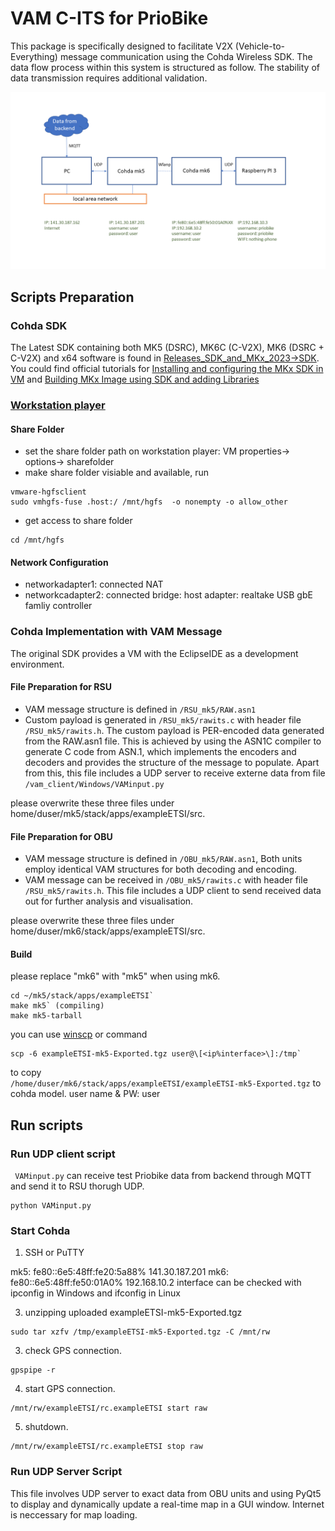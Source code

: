 # VAM C-ITS for PrioBike
This package is specifically designed to facilitate V2X (Vehicle-to-Everything) message communication using the Cohda Wireless SDK. The data flow process within this system is structured as follow. The stability of data transmission requires additional validation.

![Alt text](https://github.com/xyzxyz0428/vam/blob/main/image/frame.png)

## Scripts Preparation
### Cohda SDK
The Latest SDK containing both MK5 (DSRC), MK6C (C-V2X), MK6 (DSRC + C-V2X) and x64 software is found in [Releases_SDK_and_MKx_2023->SDK](https://cohdawireless.account.box.com/login?redirect_url=%2Ffolder%2F236504075293). You could find official tutorials for [Installing and configuring the MKx SDK in VM](https://support.cohdawireless.com/hc/en-us/articles/202668864-Installing-and-configuring-the-MKx-SDK) and [Building MKx Image using SDK and adding Libraries](https://support.cohdawireless.com/hc/en-us/articles/115002590143-Building-MKx-Image-using-SDK-and-adding-Libraries)

### [Workstation player](https://www.vmware.com/products/workstation-player/workstation-player-evaluation.html)
#### Share Folder

- set the share folder path on workstation player: VM properties-> options-> sharefolder
- make share folder visiable and available, run
```
vmware-hgfsclient
sudo vmhgfs-fuse .host:/ /mnt/hgfs  -o nonempty -o allow_other
```
- get access to share folder
```
cd /mnt/hgfs
```
#### Network Configuration
- networkadapter1: connected NAT
- networkcadapter2: connected bridge: host adapter: realtake USB gbE famliy controller

### Cohda Implementation with VAM Message

The original SDK provides a VM with the EclipseIDE as a development environment.

#### File Preparation for RSU
- VAM message structure is defined in <code>/RSU_mk5/RAW.asn1</code>
- Custom payload is generated in <code>/RSU_mk5/rawits.c</code> with header file <code>/RSU_mk5/rawits.h</code>. The custom payload is PER-encoded data generated from the RAW.asn1 file. This is achieved by using the ASN1C compiler to generate C code from ASN.1, which implements the encoders and decoders and provides the structure of the message to populate. Apart from this, this file includes a UDP server to receive externe data from file <code>/vam_client/Windows/VAMinput.py</code>

please overwrite these three files under home/duser/mk5/stack/apps/exampleETSI/src. 

#### File Preparation for OBU
- VAM message structure is defined in <code>/OBU_mk5/RAW.asn1</code>, Both units employ identical VAM structures for both decoding and encoding.
- VAM message can be received in <code>/OBU_mk5/rawits.c</code> with header file <code>/RSU_mk5/rawits.h</code>. This file includes a UDP client to send received data out for further analysis and visualisation.

please overwrite these three files under home/duser/mk6/stack/apps/exampleETSI/src. 

#### Build 
please replace "mk6" with "mk5" when using mk6.
```
cd ~/mk5/stack/apps/exampleETSI`
make mk5` (compiling)
make mk5-tarball
```
you can use [winscp](https://winscp.net/eng/download.php) or command
``` 
scp -6 exampleETSI-mk5-Exported.tgz user@\[<ip%interface>\]:/tmp` 
```
to copy <code> /home/duser/mk6/stack/apps/exampleETSI/exampleETSI-mk5-Exported.tgz</code> to cohda model.
user name & PW: user

## Run scripts

### Run UDP client script

<code> VAMinput.py</code> can receive test Priobike data from backend through MQTT and send it to RSU thorugh UDP. 

``` 
python VAMinput.py
```

### Start Cohda 

1. SSH or PuTTY

mk5: fe80::6e5:48ff:fe20:5a88%<interface>  141.30.187.201
mk6: fe80::6e5:48ff:fe50:01A0%<interface>  192.168.10.2
interface can be checked with ipconfig in Windows and ifconfig in Linux

3. unzipping uploaded exampleETSI-mk5-Exported.tgz
```
sudo tar xzfv /tmp/exampleETSI-mk5-Exported.tgz -C /mnt/rw
```

3. check GPS connection. 
```
gpspipe -r
```
4. start GPS connection.
```
/mnt/rw/exampleETSI/rc.exampleETSI start raw
```     

5. shutdown.
```
/mnt/rw/exampleETSI/rc.exampleETSI stop raw
```

### Run UDP Server Script
This file involves UDP server to exact data from OBU units and using PyQt5 to display and dynamically update a real-time map in a GUI window. Internet is neccessary for map loading.


